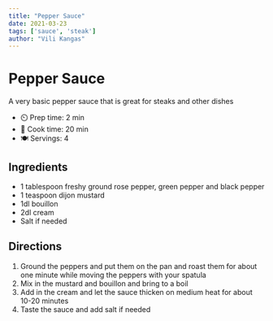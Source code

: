 ```yaml
---
title: "Pepper Sauce"
date: 2021-03-23
tags: ['sauce', 'steak']
author: "Vili Kangas"
---
```


# Pepper Sauce

A very basic pepper sauce that is great for steaks and other dishes

- ⏲️ Prep time: 2 min
- 🍳 Cook time: 20 min
- 🍽️ Servings: 4

## Ingredients

- 1 tablespoon freshy ground rose pepper, green pepper and black pepper
- 1 teaspoon dijon mustard
- 1dl bouillon
- 2dl cream
- Salt if needed

## Directions

1. Ground the peppers and put them on the pan and roast them for about one minute while moving the peppers with your spatula
2. Mix in the mustard and bouillon and bring to a boil
3. Add in the cream and let the sauce thicken on medium heat for about 10-20 minutes
4. Taste the sauce and add salt if needed

